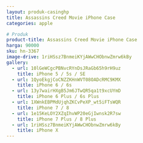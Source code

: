 ```yaml
---
layout: produk-casinghp
title: Assassins Creed Movie iPhone Case
categories: apple

# Produk
product-title: Assassins Creed Movie iPhone Case
harga: 90000
sku: hn-3367
image-drive: 1riHSsz7BnmeiKYjAWwCHObnwZmrw6kBy
gallery:
  - url: 10lGeWCgcPBNvcRYnDsJRaGb65h9rH9uz
    title: iPhone 5 / 5s / SE
  - url: 1QyoEkgjCoCNZZKHnWVT08OADcRMC9KMX
    title: iPhone 6 / 6s
  - url: 13y7wairHXgB5Jm6JTwQR5qa1t9xcUYmD
    title: iPhone 6 Plus / 6s Plus
  - url: 1XWnkEBPMdUjqhZKCvPeXP_wt5iFTsWQR
    title: iPhone 7 / 8
  - url: 1e15KeLOY2XZqIhvWP20eGjIwnsk2R7sw
    title: iPhone 7 Plus / 8 Plus
  - url: 1riHSsz7BnmeiKYjAWwCHObnwZmrw6kBy
    title: iPhone X
---
```

